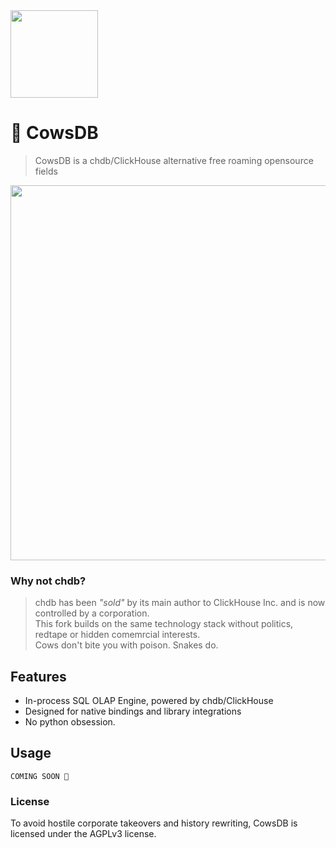 <img src="https://github.com/cowsdb/cowsdb/assets/1423657/0df1c101-4f0b-46ac-b33f-aa06cb74f11a" width=140>

# 🐄 CowsDB 

> CowsDB is a chdb/ClickHouse alternative free roaming opensource fields

<img src="https://github.com/cowsdb/cowsdb/assets/1423657/7d937499-9512-4a5f-b832-7a689112fc1e" width=600>


### Why not chdb?
> chdb has been _"sold"_ by its main author to ClickHouse Inc. and is now controlled by a corporation.<br>
> This fork builds on the same technology stack without politics, redtape or hidden comemrcial interests.<br>
> Cows don't bite you with poison. Snakes do.
> 
## Features
- In-process SQL OLAP Engine, powered by chdb/ClickHouse
- Designed for native bindings and library integrations
- No python obsession.

## Usage

```
COMING SOON 🏁
```

### License
To avoid hostile corporate takeovers and history rewriting, CowsDB is licensed under the AGPLv3 license.
